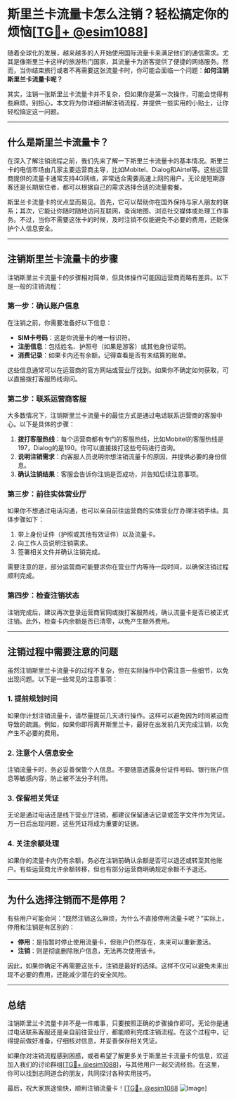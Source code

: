 # 斯里兰卡流量卡怎么注销？轻松搞定你的烦恼[[TG💪+ @esim1088](https://t.me/s/esim1088)]

随着全球化的发展，越来越多的人开始使用国际流量卡来满足他们的通信需求。尤其是像斯里兰卡这样的旅游热门国家，其流量卡为游客提供了便捷的网络服务。然而，当你结束旅行或者不再需要这张流量卡时，你可能会面临一个问题：**如何注销斯里兰卡流量卡呢？**

其实，注销一张斯里兰卡流量卡并不复杂，但如果你是第一次操作，可能会觉得有些麻烦。别担心，本文将为你详细讲解注销流程，并提供一些实用的小贴士，让你轻松搞定这一问题。

---

## 什么是斯里兰卡流量卡？

在深入了解注销流程之前，我们先来了解一下斯里兰卡流量卡的基本情况。斯里兰卡的电信市场由几家主要运营商主导，比如Mobitel、Dialog和Airtel等。这些运营商提供的流量卡通常支持4G网络，非常适合需要高速上网的用户。无论是短期游客还是长期居住者，都可以根据自己的需求选择合适的流量套餐。

斯里兰卡流量卡的优点显而易见。首先，它可以帮助你在国外保持与家人朋友的联系；其次，它能让你随时随地访问互联网，查询地图、浏览社交媒体或处理工作事务。不过，当你不需要这张卡的时候，及时注销不仅能避免不必要的费用，还能保护个人信息安全。

---

## 注销斯里兰卡流量卡的步骤

注销斯里兰卡流量卡的步骤相对简单，但具体操作可能因运营商而略有差异。以下是一般的注销流程：

### **第一步：确认账户信息**
在注销之前，你需要准备好以下信息：
- **SIM卡号码**：这是你流量卡的唯一标识符。
- **注册信息**：包括姓名、护照号（如果是游客）或其他身份证明。
- **消费记录**：如果卡内还有余额，记得查看是否有未结算的账单。

这些信息通常可以在运营商的官方网站或营业厅找到。如果你不确定如何获取，可以直接拨打客服热线询问。

### **第二步：联系运营商客服**
大多数情况下，注销斯里兰卡流量卡的最佳方式是通过电话联系运营商的客服中心。以下是具体的步骤：
1. **拨打客服热线**：每个运营商都有专门的客服热线，比如Mobitel的客服热线是197，Dialog的是190。你可以直接拨打这些号码进行咨询。
2. **说明注销需求**：向客服人员说明你想注销流量卡的原因，并提供必要的身份信息。
3. **确认注销结果**：客服会告诉你注销是否成功，并告知后续注意事项。

### **第三步：前往实体营业厅**
如果你不想通过电话沟通，也可以亲自前往运营商的实体营业厅办理注销手续。具体步骤如下：
1. 带上身份证件（护照或其他有效证件）以及流量卡。
2. 向工作人员说明注销需求。
3. 签署相关文件并确认注销完成。

需要注意的是，部分运营商可能要求你在营业厅内等待一段时间，以确保注销过程顺利完成。

### **第四步：检查注销状态**
注销完成后，建议再次登录运营商官网或拨打客服热线，确认流量卡是否已被正式注销。此外，检查卡内余额是否已清零，以免产生额外费用。

---

## 注销过程中需要注意的问题

虽然注销斯里兰卡流量卡的过程不复杂，但在实际操作中仍需注意一些细节，以免出现问题。以下是一些常见的注意事项：

### **1. 提前规划时间**
如果你计划注销流量卡，请尽量提前几天进行操作。这样可以避免因为时间紧迫而导致的疏漏。例如，如果你即将离开斯里兰卡，最好在出发前几天完成注销，以免产生不必要的费用。

### **2. 注意个人信息安全**
注销流量卡时，务必妥善保管个人信息。不要随意透露身份证件号码、银行账户信息等敏感内容，防止被不法分子利用。

### **3. 保留相关凭证**
无论是通过电话还是线下营业厅注销，都建议保留通话记录或签字文件作为凭证。万一日后出现问题，这些凭证将成为重要的证据。

### **4. 关注余额处理**
如果你的流量卡内仍有余额，务必在注销前确认余额是否可以退还或转至其他账户。有些运营商允许余额转移，但也有部分运营商明确规定余额不予退还。

---

## 为什么选择注销而不是停用？

有些用户可能会问：“既然注销这么麻烦，为什么不直接停用流量卡呢？”实际上，停用和注销是有区别的：
- **停用**：是指暂时停止使用流量卡，但账户仍然存在，未来可以重新激活。
- **注销**：则是彻底删除账户信息，无法再次使用该卡。

因此，如果你确定不再需要这张卡，注销是最好的选择。这样不仅可以避免未来出现不必要的费用，还能减少潜在的安全风险。

---

## 总结

注销斯里兰卡流量卡并不是一件难事，只要按照正确的步骤操作即可。无论你是通过电话联系客服还是亲自前往营业厅，都能顺利完成注销流程。在这个过程中，记得提前做好准备，仔细核对信息，并妥善保存相关凭证。

如果你对注销流程感到困惑，或者希望了解更多关于斯里兰卡流量卡的信息，欢迎加入我们的讨论群组[[TG💪+ @esim1088](https://t.me/s/esim1088)]，与其他用户一起交流经验。在这里，你可以找到志同道合的朋友，共同探讨各种实用技巧。

最后，祝大家旅途愉快，顺利注销流量卡！[[TG💪+ @esim1088](https://t.me/s/esim1088) ![Image](https://i.postimg.cc/4NQfJmqS/Snipaste-2025-05-13-00-14-12.png)]
